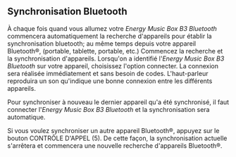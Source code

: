 ## Synchronisation Bluetooth
À chaque fois quand vous allumez votre *Energy Music Box B3 Bluetooth* commencera automatiquement la recherche d'appareils pour établir la synchronisation bluetooth; au même temps depuis votre appareil Bluetooth®, (portable, tablette, portable, etc.) Commencez la recherche et la synchronisation d'appareils. Lorsqu'on a identifié l'*Energy Music Box B3 Bluetooth* sur votre appareil, choisissez l'option connecter.  La connexion sera réalisée immédiatement et sans besoin de codes. L'haut-parleur reproduira un son qu'indique une bonne connexion entre les différents appareils.

Pour synchroniser à nouveau le dernier appareil qu'a été synchronisé, il faut connecter l'*Energy Music Box B3 Bluetooth* et la synchronisation sera automatique.

Si vous voulez synchroniser un autre appareil Bluetooth®, appuyez sur le bouton CONTRÔLE D'APPEL (5). De cette façon, la synchronisation actuelle s'arrêtera et commencera une nouvelle recherche d'appareils Bluetooth®.

